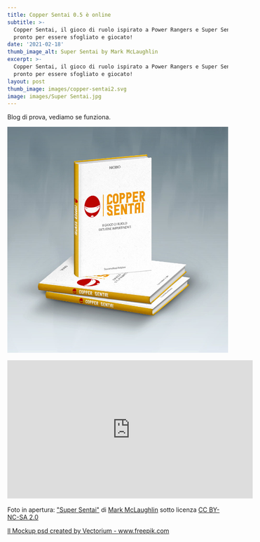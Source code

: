 ```yaml
---
title: Copper Sentai 0.5 è online
subtitle: >-
  Copper Sentai, il gioco di ruolo ispirato a Power Rangers e Super Sentai, è
  pronto per essere sfogliato e giocato!
date: '2021-02-18'
thumb_image_alt: Super Sentai by Mark McLaughlin
excerpt: >-
  Copper Sentai, il gioco di ruolo ispirato a Power Rangers e Super Sentai, è
  pronto per essere sfogliato e giocato!
layout: post
thumb_image: images/copper-sentai2.svg
image: images/Super Sentai.jpg
---
```

Blog di prova, vediamo se funziona.

![](https://raw.githubusercontent.com/NiobioDato/fierce-rabbit/master/public/images/copper-sentai-book.jpg)

<iframe width="560" height="315" src="https://www.youtube.com/embed/8uuFIi-ghPI" frameborder="0" allow="accelerometer; autoplay; clipboard-write; encrypted-media; gyroscope; picture-in-picture" allowfullscreen></iframe>

Foto in apertura: ["Super Sentai"](https://www.flickr.com/photos/51035737977@N01/10884793153) di [Mark McLaughlin](https://www.flickr.com/photos/51035737977@N01) sotto licenza [CC BY-NC-SA 2.0](https://creativecommons.org/licenses/by-nc-sa/2.0/?ref=ccsearch\&atype=rich)

<a href='https://www.freepik.com/psd/mockup'> Il Mockup psd created by Vectorium - www.freepik.com</a>
